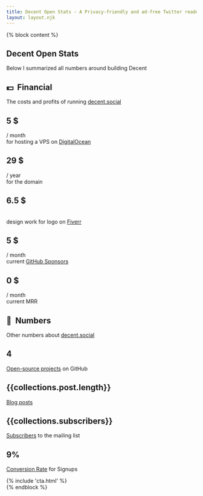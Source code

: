 ```yaml
---
title: Decent Open Stats - A Privacy-friendly and ad-free Twitter reader
layout: layout.njk
---
```


{% block content %}
<section class="container mt-5">
  <h1 class="title display-3">Decent Open Stats</h1>
  <p class="lead">
    Below I summarized all numbers around building Decent
  </p>
  <div class="row">
    <div class="col-sm-12">
      <h1 class="title mt-5">💵&nbsp;&nbsp;Financial</h1>
    </div>
    <div class="col-sm-12">
      <p class="lead mt-5">The costs and profits of running <a href="/">decent.social</a></p>
      <div class="row">
        <div class="col-sm-3 p-3">
          <p class="lead">
            <h1 class="title display-3 cost">
              5 $
            </h1> / month
            <br> for hosting a VPS on <a target="_blank" href="https://m.do.co/c/880e8f681b50">DigitalOcean</a>
          </p>
        </div>
        <div class="col-sm-3 p-3">
          <p class="lead">
            <h1 class="title display-3 cost">
              29 $
            </h1> / year
            <br> for the domain
          </p>
        </div>
        <div class="col-sm-3 p-3">
          <p class="lead">
            <h1 class="title display-3 cost">
              6.5 $
            </h1>
            <br> design work for logo on <a target="_blank" href="http://www.fiverr.com/s2/03eeff2c1d">Fiverr</a>
          </p>
        </div>
      </div>
      <div class="row">
        <div class="col-sm-3 p-3">
          <p class="lead">
            <h1 class="title display-3 profit">
              5 $
            </h1> / month
            <br> current <a target="_blank" href="https://github.com/sponsors/decentsocial">GitHub Sponsors</a>
          </p>
        </div>
        <div class="col-sm-3 p-3">
          <p class="lead">
            <h1 class="title display-3 profit">
              0 $
            </h1> / month
            <br> current MRR
          </p>
        </div>
      </div>
    </div>
  </div>
  <div class="row">
    <div class="col-sm-12">
      <h1 class="title mt-5">💯&nbsp;&nbsp;Numbers</h1>
    </div>
    <div class="col-sm-12">
      <p class="lead mt-5">Other numbers about <a href="/">decent.social</a></p>
      <div class="row">
        <div class="col-sm-3 p-3">
          <p class="lead">
            <h1 class="title display-3">
              4
            </h1> <a target="_blank" href="https://github.com/decentsocial">Open-source projects</a> on GitHub
          </p>
        </div>
        <div class="col-sm-3 p-3">
          <p class="lead">
            <h1 class="title display-3">
              {{collections.post.length}}
            </h1> <a href="/blog/">Blog posts</a>
          </p>
        </div>
        <div class="col-sm-3 p-3">
          <p class="lead">
            <h1 class="title display-3">
              {{collections.subscribers}}
            </h1> <a target="_blank" href="https://buttondown.email/decentsocial/archive/">Subscribers</a> to the mailing list
          </p>
        </div>
        <div class="col-sm-3 p-3">
          <p class="lead">
            <h1 class="title display-3">
              9%
            </h1> <a target="_blank" href="https://plausible.io/decent.social?goal=Visit+%2Fthanks-for-subscribing%2F&period=30d">Conversion Rate</a> for Signups
          </p>
        </div>
      </div>
    </div>
  </div>
  {% include 'cta.html' %}
</section>
{% endblock %}